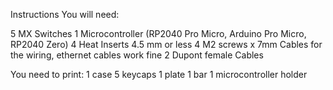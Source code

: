 Instructions
You will need:

5 MX Switches
1 Microcontroller (RP2040 Pro Micro, Arduino Pro Micro, RP2040 Zero)
4 Heat Inserts 4.5 mm or less
4 M2 screws x 7mm
  Cables for the wiring, ethernet cables work fine
2 Dupont female Cables

You need to print:
1 case 
5 keycaps
1 plate 
1 bar 
1 microcontroller holder

